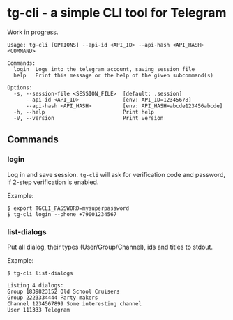 # tg-cli - a simple CLI tool for Telegram

Work in progress.
```
Usage: tg-cli [OPTIONS] --api-id <API_ID> --api-hash <API_HASH> <COMMAND>

Commands:
  login  Logs into the telegram account, saving session file
  help   Print this message or the help of the given subcommand(s)

Options:
  -s, --session-file <SESSION_FILE>  [default: .session]
      --api-id <API_ID>              [env: API_ID=12345678]
      --api-hash <API_HASH>          [env: API_HASH=abcde123456abcde]
  -h, --help                         Print help
  -V, --version                      Print version
```

## Commands

### login

Log in and save session. `tg-cli` will ask for verification code and password, if 2-step verification is enabled.

Example:
```
$ export TGCLI_PASSWORD=mysuperpassword
$ tg-cli login --phone +79001234567
```

### list-dialogs

Put all dialog, their types (User/Group/Channel), ids and titles to stdout.

Example:
```
$ tg-cli list-dialogs

Listing 4 dialogs:
Group 1839823152 Old School Cruisers
Group 2223334444 Party makers
Channel 1234567899 Some interesting channel
User 111333 Telegram

```
